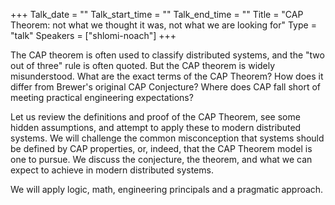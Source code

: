 +++
Talk_date = ""
Talk_start_time = ""
Talk_end_time = ""
Title = "CAP Theorem: not what we thought it was, not what we are looking for"
Type = "talk"
Speakers = ["shlomi-noach"]
+++

The CAP theorem is often used to classify distributed systems, and the "two out of three" rule is often quoted. But the CAP theorem is widely misunderstood. What are the exact terms of the CAP Theorem? How does it differ from Brewer's original CAP Conjecture? Where does CAP fall short of meeting practical engineering expectations?

Let us review the definitions and proof of the CAP Theorem, see some hidden assumptions, and attempt to apply these to modern distributed systems. We will challenge the common misconception that systems should be defined by CAP properties, or, indeed, that the CAP Theorem model is one to pursue. We discuss the conjecture, the theorem, and what we can expect to achieve in modern distributed systems.

We will apply logic, math, engineering principals and a pragmatic approach.